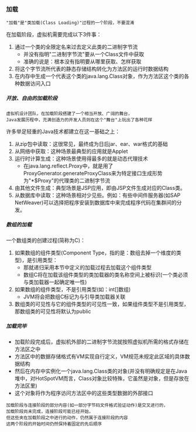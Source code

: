 ### 加载

```
"加载"是"类加载(Class Loading)"过程的一个阶段，不要混淆
```
在加载阶段，虚拟机需要完成以下3件事：
1. 通过一个类的全限定名来过去定义此类的二进制字节流
    * 并没有指明"二进制字节流"要从一个Class文件中获取
    * 准确的说是：根本没有指明要从哪里获取、怎样获取
2. 将这个字节流所代表的静态存储结构转化为方法区的运行时数据结构
3. 在内存中生成一个代表这个类的java.lang.Class对象，作为方法区这个类的各种数据访问入口

##### 开放、自由的加载阶段

```
虚拟机设计团队，在加载阶段搭建了一个相当开放、广阔的舞台，
Java发展历程中，充满创造力的开发人员则在这个"舞台"上玩出了各种花样
```
许多举足轻重的Java技术都建立在这一基础之上：
1. 从zip包中读取：这很常见，最终成为日后jar、ear、war格式的基础
2. 从网络中获取：这种场景最典型的应用就是Applet
3. 运行时计算生成：这种场景使用得最多的就是动态代理技术
    * 在java.lang.reflect.Proxy中，就是用了ProxyGenerator.generateProxyClass来为特定接口生成形势为"*$Proxy"的代理类的二进制字节流
4. 由其他文件生成：典型场景是JSP应用，即由JSP文件生成对应的Class类。
5. 从数据库中读取：这种场景相对少见些。例如：有些中间件服务器(如SAP NetWeaver)可以选择把程序安装到数据库中来完成程序代码在集群间的分发。

##### 数组的加载

一个数组类的创建过程(简称为C)：
1. 如果数组的组件类型(Component Type，指的是：数组去掉一个维度的类型)，是引用类型：
    * 那就递归采用本节中定义的加载过程去加载这个组件类型
    * 数组C将在加载该组件类型的类加载器的类名称空间上被标识(一个类必须与类加载器一起确定唯一性)
2. 如果数组的组件类型，不是引用类型(如：int[]数组)
    * JVM将会把数组C标记为与引导类加载器关联
3. 数组类的可见性与它的组件类型的可见性一致，如果组件类型不是引用类型，那数组类的可见性将默认为public

##### 加载完毕

* 加载阶段完成后，虚拟机外部的二进制字节流就按照虚拟机所需的格式存储在方法区之中
* 方法区中的数据存储格式有VM实现自行定义，VM规范未规定此区域的具体数据结构
* 然后在内存中实例化一个java.lang.Class类的对象(并没有明确规定是在Java堆中，对HotSpotVM而言，Class对象比较特殊，它虽然是对象，但是存放在方法区里)
* 这个对象将作为程序访问方法区中的这些类型数据的外部接口

```
加载阶段与连接阶段的部分内容(如一部分字节码文件格式验证动作)是交叉进行的，
加载阶段尚未完成，连接阶段可能已经开始，
但这些夹在加载阶段之中进行的动作，仍然属于连接阶段的内容
这两个阶段的开始时间仍然保持着固定的先后顺序
```